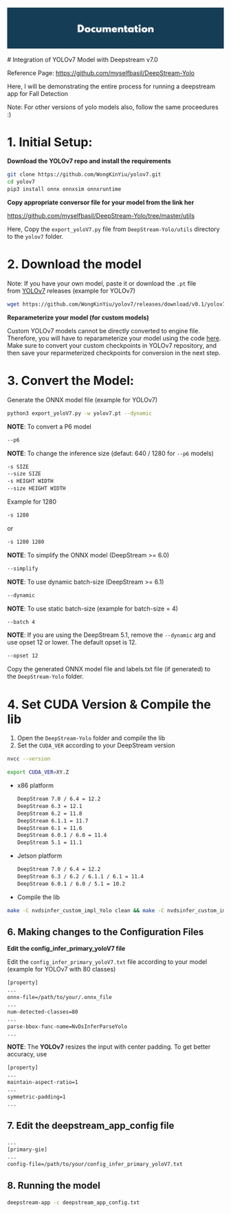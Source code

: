 <div align="center">
  <p>
    <a align="center" href="" target="_blank">
      <img
        width="850"
        src="https://github.com/myselfbasil/Integration-of-YOLOv7-Model-with-Deepstream-v7.0/blob/569d2eff7e23558738deb53f4086b78cffe46c29/assets/header_img.png"
      >
    </a>
  </p>
</div>
# Integration of YOLOv7 Model with Deepstream v7.0

Reference Page: https://github.com/myselfbasil/DeepStream-Yolo

Here, I will be demonstrating the entire process for running a deepstream app for Fall Detection

Note: For other versions of yolo models also, follow the same proceedures :)

# **1. Initial Setup:**

**Download the YOLOv7 repo and install the requirements**

```bash
git clone https://github.com/WongKinYiu/yolov7.git
cd yolov7
pip3 install onnx onnxsim onnxruntime
```

**Copy appropriate conversor file for your model from the link her**

https://github.com/myselfbasil/DeepStream-Yolo/tree/master/utils

Here, Copy the `export_yoloV7.py` file from `DeepStream-Yolo/utils` directory to the `yolov7` folder.

# **2. Download the model**

Note: If you have your own model, paste it or download the `.pt` file from [YOLOv7](https://github.com/WongKinYiu/yolov7/releases/) releases (example for YOLOv7) 

```bash
wget https://github.com/WongKinYiu/yolov7/releases/download/v0.1/yolov7.pt
```

**Reparameterize your model (for custom models)**

Custom YOLOv7 models cannot be directly converted to engine file. Therefore, you will have to reparameterize your model using the code [here](https://github.com/WongKinYiu/yolov7/blob/main/tools/reparameterization.ipynb). Make sure to convert your custom checkpoints in YOLOv7 repository, and then save your reparmeterized checkpoints for conversion in the next step.

# **3. Convert the Model:**

Generate the ONNX model file (example for YOLOv7)

```bash
python3 export_yoloV7.py -w yolov7.pt --dynamic
```

**NOTE**: To convert a P6 model

```bash
--p6
```

**NOTE**: To change the inference size (defaut: 640 / 1280 for `--p6` models)

```bash
-s SIZE
--size SIZE
-s HEIGHT WIDTH
--size HEIGHT WIDTH
```

Example for 1280

```bash
-s 1280
```

or

```bash
-s 1280 1280
```

**NOTE**: To simplify the ONNX model (DeepStream >= 6.0)

```bash
--simplify
```

**NOTE**: To use dynamic batch-size (DeepStream >= 6.1)

```bash
--dynamic
```

**NOTE**: To use static batch-size (example for batch-size = 4)

```bash
--batch 4
```

**NOTE**: If you are using the DeepStream 5.1, remove the `--dynamic` arg and use opset 12 or lower. The default opset is 12.

```bash
--opset 12
```

Copy the generated ONNX model file and labels.txt file (if generated) to the `DeepStream-Yolo` folder.

# **4. Set CUDA Version & Compile the lib**

1. Open the `DeepStream-Yolo` folder and compile the lib
2. Set the `CUDA_VER` according to your DeepStream version

```bash
nvcc --version
```

```bash
export CUDA_VER=XY.Z
```

- x86 platform
    
    ```bash
    DeepStream 7.0 / 6.4 = 12.2
    DeepStream 6.3 = 12.1
    DeepStream 6.2 = 11.8
    DeepStream 6.1.1 = 11.7
    DeepStream 6.1 = 11.6
    DeepStream 6.0.1 / 6.0 = 11.4
    DeepStream 5.1 = 11.1
    ```
    
- Jetson platform
    
    ```bash
    DeepStream 7.0 / 6.4 = 12.2
    DeepStream 6.3 / 6.2 / 6.1.1 / 6.1 = 11.4
    DeepStream 6.0.1 / 6.0 / 5.1 = 10.2
    ```
    
- Compile the lib

```bash
make -C nvdsinfer_custom_impl_Yolo clean && make -C nvdsinfer_custom_impl_Yolo
```

## 6. Making changes to the Configuration Files

**Edit the config_infer_primary_yoloV7 file**

Edit the `config_infer_primary_yoloV7.txt` file according to your model (example for YOLOv7 with 80 classes)

```bash
[property]
...
onnx-file=/path/to/your/.onnx_file
...
num-detected-classes=80
...
parse-bbox-func-name=NvDsInferParseYolo
...
```

**NOTE**: The **YOLOv7** resizes the input with center padding. To get better accuracy, use

```bash
[property]
...
maintain-aspect-ratio=1
...
symmetric-padding=1
...
```

## **7. Edit the deepstream_app_config file**

```bash
...
[primary-gie]
...
config-file=/path/to/your/config_infer_primary_yoloV7.txt
```

## **8. Running the model**

```bash
deepstream-app -c deepstream_app_config.txt
```
